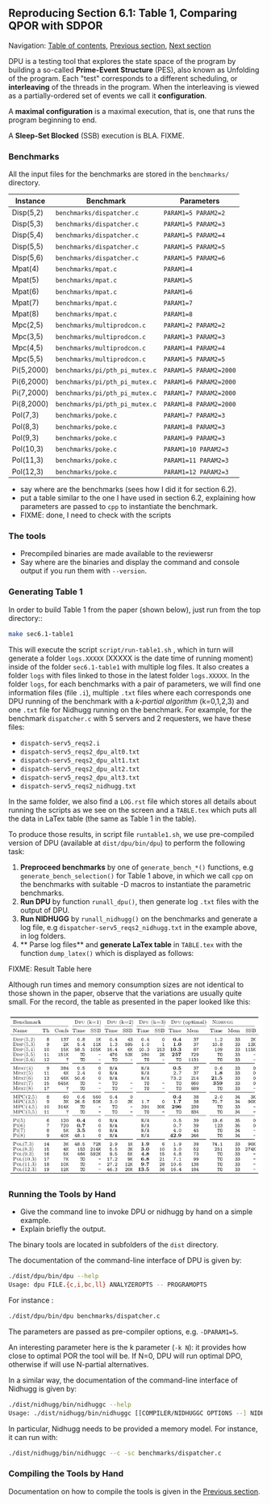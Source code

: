 ## Reproducing Section 6.1: Table 1, Comparing QPOR with SDPOR

Navigation: [Table of contents], [Previous section], [Next section]

[Table of contents]: 1-intro.md#index
[Previous section]: 2-compiling-tools.md
[Next section]: 4-section-6.2.md

DPU is a testing tool that explores the state space of the program by building a
so-called **Prime-Event Structure** (PES), also known as Unfolding of the program.
Each "test" corresponds to a different scheduling, or **interleaving** of the
threads in the program. When the interleaving is viewed as a partially-ordered
set of events we call it **configuration**.

A **maximal configuration** is a maximal execution, that is, one that runs the
program beginning to end.

A **Sleep-Set Blocked** (SSB) execution is BLA. FIXME.

### Benchmarks

All the input files for the benchmarks are stored in the `benchmarks/` directory.


| Instance   | Benchmark                      | Parameters
| -----------|--------------------------------| ------------------------
| Disp(5,2)  | `benchmarks/dispatcher.c`      | `PARAM1=5 PARAM2=2`
| Disp(5,3)  | `benchmarks/dispatcher.c`      | `PARAM1=5 PARAM2=3`
| Disp(5,4)  | `benchmarks/dispatcher.c`      | `PARAM1=5 PARAM2=4`
| Disp(5,5)  | `benchmarks/dispatcher.c`      | `PARAM1=5 PARAM2=5`
| Disp(5,6)  | `benchmarks/dispatcher.c`      | `PARAM1=5 PARAM2=6`
| Mpat(4)    | `benchmarks/mpat.c`            | `PARAM1=4`
| Mpat(5)    | `benchmarks/mpat.c`            | `PARAM1=5`
| Mpat(6)    | `benchmarks/mpat.c`            | `PARAM1=6`
| Mpat(7)    | `benchmarks/mpat.c`            | `PARAM1=7`
| Mpat(8)    | `benchmarks/mpat.c`            | `PARAM1=8`
| Mpc(2,5)   | `benchmarks/multiprodcon.c`    | `PARAM1=2 PARAM2=2`
| Mpc(3,5)   | `benchmarks/multiprodcon.c`    | `PARAM1=3 PARAM2=3`
| Mpc(4,5)   | `benchmarks/multiprodcon.c`    | `PARAM1=4 PARAM2=4`
| Mpc(5,5)   | `benchmarks/multiprodcon.c`    | `PARAM1=5 PARAM2=5`
| Pi(5,2000) | `benchmarks/pi/pth_pi_mutex.c` | `PARAM1=5 PARAM2=2000`
| Pi(6,2000) | `benchmarks/pi/pth_pi_mutex.c` | `PARAM1=6 PARAM2=2000`
| Pi(7,2000) | `benchmarks/pi/pth_pi_mutex.c` | `PARAM1=7 PARAM2=2000`
| Pi(8,2000) | `benchmarks/pi/pth_pi_mutex.c` | `PARAM1=8 PARAM2=2000`
| Pol(7,3)  | `benchmarks/poke.c`            | `PARAM1=7 PARAM2=3`
| Pol(8,3)  | `benchmarks/poke.c`            | `PARAM1=8 PARAM2=3`
| Pol(9,3)  | `benchmarks/poke.c`            | `PARAM1=9 PARAM2=3`
| Pol(10,3)  | `benchmarks/poke.c`            | `PARAM1=10 PARAM2=3`
| Pol(11,3)  | `benchmarks/poke.c`            | `PARAM1=11 PARAM2=3`
| Pol(12,3)  | `benchmarks/poke.c`            | `PARAM1=12 PARAM2=3`


- say where are the benchmarks (sees how I did it for section 6.2).
- put a table similar to the one I have used in section 6.2, explaining how
  parameters are passed to `cpp` to instantiate the benchmark.
- FIXME: done, I need to check with the scripts

### The tools

- Precompiled binaries are made available to the reviewersr
- Say where are the binaries and display the command and console output if you
  run them with `--version`.

### Generating Table 1

In order to build Table 1 from the paper (shown below), just run from the top directory::
```sh
make sec6.1-table1
```
This will execute the script `script/run-table1.sh` , which in turn will generate a folder  `logs.XXXXX`
(XXXXX is the date time of running moment) inside of the folder `sec6.1-table1` with multiple log files.
It also creates a folder `logs` with files linked to those in the latest folder `logs.XXXXX`.
In the folder `logs`, for each benchmarks with a pair of parameters, we will find one information
files (file `.i`), multiple `.txt` files where each corresponds one DPU running of the benchmark with a
*k-partial algorithm* (k=0,1,2,3) and one `.txt` file for Nidhugg running on the benchmark.
For example, for the benchmark `dispatcher.c` with 5 servers and 2 requesters, we have these files:

* `dispatch-serv5_reqs2.i`
* `dispatch-serv5_reqs2_dpu_alt0.txt`
* `dispatch-serv5_reqs2_dpu_alt1.txt`
* `dispatch-serv5_reqs2_dpu_alt2.txt`
* `dispatch-serv5_reqs2_dpu_alt3.txt`
* `dispatch-serv5_reqs2_nidhugg.txt`

In the same folder, we also find a `LOG.rst` file which stores all details about running the scripts as we see
on the screen and a `TABLE.tex` which puts all the data in LaTex table (the same as Table 1 in the table).

To produce those results, in script file `runtable1.sh`, we use pre-compiled version of DPU (available at `dist/dpu/bin/dpu`)
to perform the following task:
1. **Preproceed benchmarks** by one of `generate_bench_*()` functions, e.g `generate_bench_selection()` for Table 1 above,
in which we call `cpp` on the benchmarks with suitable -D macros to instantiate the parametric benchmarks.
2. **Run DPU** by function `runall_dpu()`, then generate log `.txt` files with the output of DPU.
3. **Run NIDHUGG** by `runall_nidhugg()` on the benchmarks and generate a log file, e.g `dispatcher-serv5_reqs2_nidhugg.txt`
in the example above, in log folders.
4. ** Parse log files** and **generate LaTex table** in `TABLE.tex` with the function `dump_latex()` which is displayed as follows:

FIXME: Result Table here

Although run times and memory consumption sizes are not identical to those
shown in the paper, observe that the variations are usually quite small.
For the record, the table as presented in the paper looked like this:

![table 1 in the paper](img/table1.png)

### Running the Tools by Hand

- Give the command line to invoke DPU or nidhugg by hand on a simple example.
- Explain briefly the output.

The binary tools are located in subfolders of the `dist` directory.

The documentation of the command-line interface of DPU is given by:
```sh
./dist/dpu/bin/dpu --help
Usage: dpu FILE.{c,i,bc,ll} ANALYZEROPTS -- PROGRAMOPTS
```

For instance :
```sh
./dist/dpu/bin/dpu benchmarks/dispatcher.c
```

The parameters are passed as pre-compiler options, e.g. `-DPARAM1=5`.

An interesting parameter here is the k parameter (`-k N`): it provides how close to optimal POR the tool will be. If N=0, DPU will run optimal DPO, otherwise if will use N-partial alternatives. 

In a similar way, the documentation of the command-line interface of Nidhugg is given by:

```sh
./dist/nidhugg/bin/nidhuggc --help
Usage: ./dist/nidhugg/bin/nidhuggc [[COMPILER/NIDHUGGC OPTIONS --] NIDHUGG/NIDHUGGC OPTIONS] FILE [-- [PROGRAM ARGUMENTS]]
```

In particular, Nidhugg needs to be provided a memory model. For instance, it can run with:

```sh
./dist/nidhugg/bin/nidhuggc --c -sc benchmarks/dispatcher.c
```

### Compiling the Tools by Hand

Documentation on how to compile the tools is given in the [Previous section].
